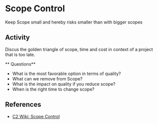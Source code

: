 # Scope Control

Keep Scope small and hereby risks smaller than with bigger scopes

## Activity

Discus the golden triangle of scope, time and cost in context of a project that is too late.

** Questions**

* What is the most favorable option in terms of quality?
* What can we remove from Scope?
* What is the impact on quality if you reduce scope?
* When is the right time to change scope?

## References

* [C2 Wiki: Scope Control](https://c2.com/cgi/wiki?ScopeControl)
